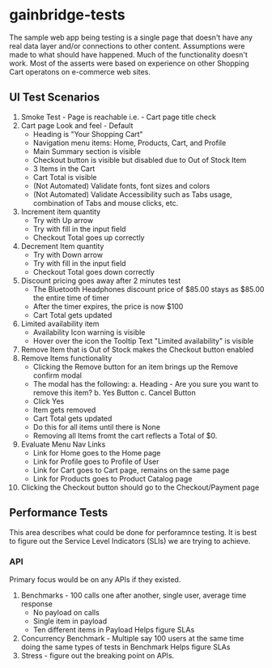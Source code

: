 # gainbridge-tests

<p>
    The sample web app being testing is a single page that doesn't have any real data layer and/or connections to other content. 
Assumptions were made to what should have happened. Much of the functionality doesn't work. Most of the asserts were based on experience on other Shopping Cart operatons on e-commerce web sites. 
</p>

## UI Test Scenarios

1. Smoke Test - Page is reachable i.e. - Cart page title check
2. Cart page Look and feel - Default
   - Heading is "Your Shopping Cart"
   - Navigation menu items: Home, Products, Cart, and Profile
   - Main Summary section is visible
   - Checkout button is visible but disabled due to Out of Stock Item
   - 3 Items in the Cart
   - Cart Total is visible
   - (Not Automated) Validate fonts, font sizes and colors
   - (Not Automated) Validate Accessibility such as Tabs usage, combination of Tabs and mouse clicks, etc.
3. Increment item quantity
   - Try with Up arrow
   - Try with fill in the input field
   - Checkout Total goes up correctly
4. Decrement Item quantity
   - Try with Down arrow
   - Try with fill in the input field
   - Checkout Total goes down correctly
5. Discount pricing goes away after 2 minutes test
   - The Bluetooth Headphones discount price of $85.00 stays as $85.00 the entire time of timer
   - After the timer expires, the price is now $100
   - Cart Total gets updated
6. Limited availability item
   - Availability Icon warning is visible
   - Hover over the icon the Tooltip Text "Limited availability" is visible
7. Remove Item that is Out of Stock makes the Checkout button enabled
8. Remove Items functionality
   - Clicking the Remove button for an item brings up the Remove confirm modal
   - The modal has the following:
      a. Heading - Are you sure you want to remove this item?
      b. Yes Button
      c. Cancel Button
   - Click Yes
   - Item gets removed
   - Cart Total gets updated
   - Do this for all items until there is None
   - Removing all Items fromt the cart reflects a Total of $0.
9. Evaluate Menu Nav Links
   - Link for Home goes to the Home page
   - Link for Profile goes to Profile of User
   - Link for Cart goes to Cart page, remains on the same page
   - Link for Products goes to Product Catalog page
10. Clicking the Checkout button should go to the Checkout/Payment page

## Performance Tests

This area describes what could be done for perforamnce testing. It is best to figure out the Service Level Indicators (SLIs) we are trying to achieve.

### API 

Primary focus would be on any APIs if they existed.
1. Benchmarks - 100 calls one after another, single user, average time response
   * No payload on calls
   * Single item in payload
   * Ten different items in Payload
   Helps figure SLAs
1. Concurrency Benchmark - Multiple say 100 users at the same time doing the same types of tests in Benchmark
   Helps figure SLAs
1. Stress - figure out the breaking point on APIs.
